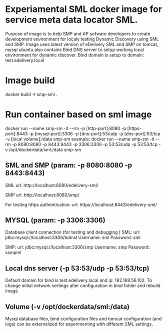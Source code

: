 # Experiamental SML docker image for service meta data locator SML.
Purpose of image is to help SMP and AP sofware developers to create development environment for localy testing Dynamic Discovery using SML and SMP.
Image uses latest version of eDelivery SML and SMP  on tomcat, mysql ubuntu also contains Bind DNS server to setup working local environment for dynamic discover. 
Bind domain is setup to domain: test.edelivery.local

# Image build

docker build -t smp-sml .

# Run container based on sml image
docker run --name smp-sm -it --rm -p [http-port]:8080 -p [https-port]:8443 -p [mysql-port]:3306 -p [dns-port]:53/udp -p [dns-port]:53/tcp -v [local volume]:/data smp-sm
example:
docker run --name smp-sm -it --rm -p 8080:8080 -p 8443:8443 -p 3306:3306 -p 53:53/udp -p 53:53/tcp -v /opt/dockerdata/sml:/data smp-sm

## SML and SMP (param: -p 8080:8080 -p 8443:8443)

SML url: http://localhost:8080/edelivery-sml/

SMP url: http://localhost:8080/smp/

For testing https authentication:
url: https://localhost:8443/edelivery-sml/

## MYSQL (param: -p 3306:3306)
Database client connection (for testing and debugging )
SML:
url: jdbc:mysql://localhost:3306/bdmsl
Username: sml
Password:  sml

SMP:
url: jdbc:mysql://localhost:3306/smp
Username: smp
Password:  ssmpml

## Local dns server (-p 53:53/udp -p 53:53/tcp)

Default domain for bind is test.edelivery.local and ip: 192.168.56.102. 
To change initial network sertings alter configuration in bind folder and rebuild image


## Volume (-v /opt/dockerdata/sml:/data)
Mysql database files, bind configuration files and tomcat configuration (and logs) can be externalized for experimenting with different SML settings.




